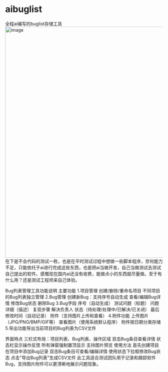 # aibuglist
全程ai编写的buglist存储工具
<img width="1216" height="739" alt="image" src="https://github.com/user-attachments/assets/09092d2b-1e2f-4d4d-be6f-1715e15bc970" />
在下是不会代码的测试一枚，也是在平时测试过程中想做一些脚本程序，奈何能力不足，只能依托于ai进行完成这些东西，也是把ai当做开发，自己当做测试去测试自己提出的软件。感慨现在国内ai还没有收费，能做点小的东西就尽量做。至于有什么用？还是测试工程师来自己体验。

Bug列表管理工具功能说明
主要功能
1.​项目管理​
  创建/删除/重命名项目
  不同项目的Bug列表独立管理
​2.Bug管理​
  创建新Bug：支持序号自动生成
  查看/编辑Bug详情
  修改Bug状态
  删除Bug
3.​Bug字段​
  序号（自动生成）
  测试问题（标题）
  问题详细（描述）
  复现步骤
  解决负责人
  状态（待处理/处理中/已解决/已关闭）
  最后修改时间（自动记录）
  附件（支持图片上传和查看）
​4.附件功能​
  上传图片（JPG/PNG/BMP/GIF等）
  查看图片（使用系统默认程序）
  附件按日期分类存储
​5.导出功能​
  导出当前项目的Bug列表为CSV文件

界面特点
  三栏式布局：项目列表、Bug列表、操作区域
  双击Bug条目查看详情
  状态栏显示操作反馈
  所有弹窗强制置顶显示
  支持图片预览
  使用方法
  首先创建项目
  在项目中添加Bug记录
  双击Bug条目可查看/编辑详情
  使用状态下拉框修改Bug状态
  点击"导出Bug列表"生成CSV文件
  此工具适合测试团队用于记录和跟踪软件Bug，支持图片附件可以更清晰地展示问题现象。
